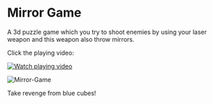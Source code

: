 # Mirror Game
 A 3d puzzle game which you try to shoot enemies by using your laser weapon and this weapon also throw mirrors.

Click the playing video:

[![Watch playing video](https://img.youtube.com/vi/nbMT6kuYEs4/0.jpg)](https://www.youtube.com/watch?v=nbMT6kuYEs4)

![Mirror-Game](https://i.ibb.co/MNCCqcd/fps-game.png)

Take revenge from blue cubes!
